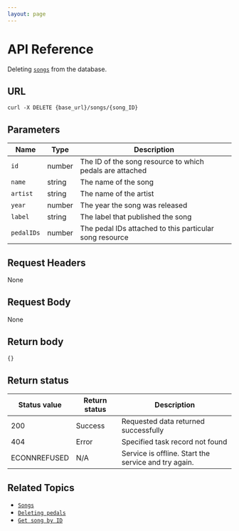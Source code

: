 ```yaml
---
layout: page
---
```


# API Reference

Deleting [`songs`](songs.md) from the database.

## URL

```shell
curl -X DELETE {base_url}/songs/{song_ID}
```

## Parameters

| Name | Type | Description |
| ------------- | ----------- | ----------- |
| `id` | number | The ID of the song resource to which pedals are attached |
| `name` | string | The name of the song |
| `artist` | string | The name of the artist |
| `year` | number | The year the song was released |
| `label` | string | The label that published the song |
| `pedalIDs` | number | The pedal IDs attached to this particular song resource |

## Request Headers

None

## Request Body

None

## Return body

```js
{}
```

## Return status

| Status value | Return status | Description |
| ------------- | ----------- | ----------- |
| 200 | Success | Requested data returned successfully |
| 404 | Error | Specified task record not found |
|  ECONNREFUSED | N/A | Service is offline. Start the service and try again. |

## Related Topics

* [`Songs`](songs.md)
* [`Deleting pedals`](pg-reference-adding-pedals.md)
* [`Get song by ID`](pg-reference-get-song-by-id.md)
